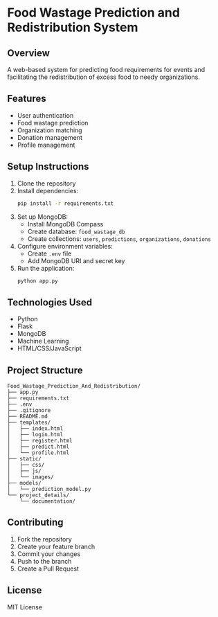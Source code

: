 ﻿# Food Wastage Prediction and Redistribution System

## Overview
A web-based system for predicting food requirements for events and facilitating the redistribution of excess food to needy organizations.

## Features
- User authentication
- Food wastage prediction
- Organization matching
- Donation management
- Profile management

## Setup Instructions
1. Clone the repository
2. Install dependencies:
   ```bash
   pip install -r requirements.txt
   ```
3. Set up MongoDB:
   - Install MongoDB Compass
   - Create database: `food_wastage_db`
   - Create collections: `users`, `predictions`, `organizations`, `donations`
4. Configure environment variables:
   - Create `.env` file
   - Add MongoDB URI and secret key
5. Run the application:
   ```bash
   python app.py
   ```

## Technologies Used
- Python
- Flask
- MongoDB
- Machine Learning
- HTML/CSS/JavaScript

## Project Structure
```
Food_Wastage_Prediction_And_Redistribution/
├── app.py
├── requirements.txt
├── .env
├── .gitignore
├── README.md
├── templates/
│   ├── index.html
│   ├── login.html
│   ├── register.html
│   ├── predict.html
│   └── profile.html
├── static/
│   ├── css/
│   ├── js/
│   └── images/
├── models/
│   └── prediction_model.py
└── project_details/
    └── documentation/
```

## Contributing
1. Fork the repository
2. Create your feature branch
3. Commit your changes
4. Push to the branch
5. Create a Pull Request

## License
MIT License 
